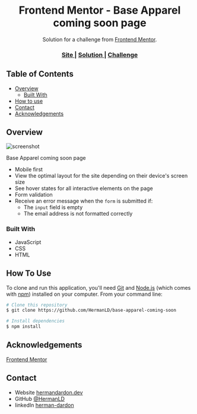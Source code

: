 <!-- Please update value in the {}  -->

<h1 align="center">Frontend Mentor - Base Apparel coming soon page</h1>

<div align="center">
   Solution for a challenge from  <a href="https://www.frontendmentor.io" target="_blank">Frontend Mentor</a>.
</div>

<div align="center">
  <h3>
    <a href="https://base-apparel-coming-soon-kfz9vhmhi.now.sh/">
      Site
    </a>
    <span> | </span>
    <a href="https://www.frontendmentor.io/solutions/base-apparel-with-flexbox-qheofAidx">
      Solution
    </a>
    <span> | </span>
    <a href="https://www.frontendmentor.io/challenges/base-apparel-coming-soon-page-5d46b47f8db8a7063f9331a0">
      Challenge
    </a>
  </h3>
</div>

<!-- TABLE OF CONTENTS -->

## Table of Contents

- [Overview](#overview)
  - [Built With](#built-with)
- [How to use](#how-to-use)
- [Contact](#contact)
- [Acknowledgements](#acknowledgements)

<!-- OVERVIEW -->

## Overview

![screenshot](https://res.cloudinary.com/nimbus8/image/upload/v1601404859/portfolio/base-apparel-coming-soon_whczg0.png)

Base Apparel coming soon page

- Mobile first
- View the optimal layout for the site depending on their device's screen size
- See hover states for all interactive elements on the page
- Form validation
- Receive an error message when the `form` is submitted if:
  - The `input` field is empty
  - The email address is not formatted correctly

### Built With

<!-- This section should list any major frameworks that you built your project using. Here are a few examples.-->

- JavaScript
- CSS
- HTML

## How To Use

<!-- Example: -->

To clone and run this application, you'll need [Git](https://git-scm.com) and [Node.js](https://nodejs.org/en/download/) (which comes with [npm](http://npmjs.com)) installed on your computer. From your command line:

```bash
# Clone this repository
$ git clone https://github.com/HermanLD/base-apparel-coming-soon

# Install dependencies
$ npm install
```

## Acknowledgements

<!-- This section should list any articles or add-ons/plugins that helps you to complete the project. This is optional but it will help you in the future. For example -->

[Frontend Mentor](https://www.frontendmentor.io)

## Contact

- Website [hermandardon.dev](https://hermandardon.dev)
- GitHub [@HermanLD](https://github.com/HermanLD)
- linkedIn [herman-dardon](https://www.linkedin.com/in/herman-dardon/)
